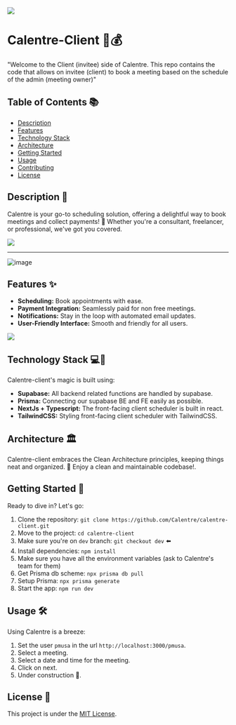 <img src = "https://github.com/fiizzy/calentre/blob/main/doc/images/logo.png?raw=true"  >

# Calentre-Client 📅💰

"Welcome to the Client (invitee) side of Calentre. This repo contains the code that allows on invitee (client) to book a meeting based on the schedule of the admin (meeting owner)"

## Table of Contents 📚

- [Description](#description)
- [Features](#features)
- [Technology Stack](#technology-stack)
- [Architecture](#architecture)
- [Getting Started](#getting-started)
- [Usage](#usage)
- [Contributing](#contributing)
- [License](#license)

## Description 📝

Calentre is your go-to scheduling solution, offering a delightful way to book meetings and collect payments! 🚀 Whether you're a consultant, freelancer, or professional, we've got you covered.

<img src = "https://github.com/fiizzy/calentre/blob/main/doc/images/home_events.png?raw=true" >

---

![image](https://github.com/Calentre/calentre-client/assets/111443131/3b0a5439-6b69-43da-abeb-ae48722b2d2a)

## Features ✨

- **Scheduling:** Book appointments with ease.
- **Payment Integration:** Seamlessly paid for non free meetings.
- **Notifications:** Stay in the loop with automated email updates.
- **User-Friendly Interface:** Smooth and friendly for all users.

<img src = "https://github.com/fiizzy/calentre/blob/main/doc/images/create_event.png?raw=true" >

## Technology Stack 💻🔮

Calentre-client's magic is built using:

- **Supabase:** All backend related functions are handled by supabase.
- **Prisma:** Connecting our supabase BE and FE easily as possible.
- **NextJs + Typescript:** The front-facing client scheduler is built in react.
- **TailwindCSS:** Styling front-facing client scheduler with TailwindCSS.

## Architecture 🏛️

Calentre-client embraces the Clean Architecture principles, keeping things neat and organized. 🧹 Enjoy a clean and maintainable codebase!.

## Getting Started 🚀

Ready to dive in? Let's go:

1. Clone the repository: `git clone https://github.com/Calentre/calentre-client.git`
2. Move to the project: `cd calentre-client`
3. Make sure you're on `dev` branch: `git checkout dev` ⬅️
4. Install dependencies: `npm install`
5. Make sure you have all the environment variables (ask to Calentre's team for them)
6. Get Prisma db scheme: `npx prisma db pull`
7. Setup Prisma: `npx prisma generate`
8. Start the app: `npm run dev`

## Usage 🛠️

Using Calentre is a breeze:

1. Set the user `pmusa` in the url `http://localhost:3000/pmusa`.
2. Select a meeting.
3. Select a date and time for the meeting.
4. Click on next.
5. Under construction 🚧.

## License 📜

This project is under the [MIT License](LICENSE).
